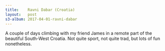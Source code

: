 ```yaml
---
title:    Ravni Dabar (Croatia)
layout:   post
s3-album: 2017-04-01-ravni-dabar
---
```


A couple of days climbing with my friend James in a remote part of the
beautiful South-West Croatia. Not quite sport, not quite trad, but lots of fun
nonetheless.